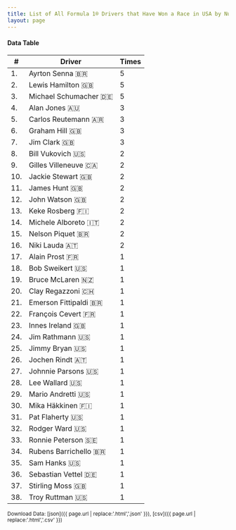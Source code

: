 ```yaml
---
title: List of All Formula 1® Drivers that Have Won a Race in USA by Number of Times
layout: page
---
```


<canvas id="chart" width="400" height="180"></canvas>
<script>
var data = {
    "datasets": [
        {
            "backgroundColor": "#f3a935",
            "borderColor": "#f68639",
            "borderWidth": 1,
            "data": [
                5.0,
                5.0,
                5.0,
                3.0,
                3.0,
                3.0,
                3.0,
                2.0,
                2.0,
                2.0,
                2.0,
                2.0,
                2.0,
                2.0,
                2.0,
                2.0,
                1.0,
                1.0,
                1.0,
                1.0,
                1.0,
                1.0,
                1.0,
                1.0,
                1.0,
                1.0,
                1.0,
                1.0,
                1.0,
                1.0,
                1.0,
                1.0,
                1.0,
                1.0,
                1.0,
                1.0,
                1.0,
                1.0
            ],
            "label": "Times"
        }
    ],
    "labels": [
        "Ayrton Senna 🇧🇷",
        "Lewis Hamilton 🇬🇧",
        "Michael Schumacher 🇩🇪",
        "Alan Jones 🇦🇺",
        "Carlos Reutemann 🇦🇷",
        "Graham Hill 🇬🇧",
        "Jim Clark 🇬🇧",
        "Bill Vukovich 🇺🇸",
        "Gilles Villeneuve 🇨🇦",
        "Jackie Stewart 🇬🇧",
        "James Hunt 🇬🇧",
        "John Watson 🇬🇧",
        "Keke Rosberg 🇫🇮",
        "Michele Alboreto 🇮🇹",
        "Nelson Piquet 🇧🇷",
        "Niki Lauda 🇦🇹",
        "Alain Prost 🇫🇷",
        "Bob Sweikert 🇺🇸",
        "Bruce McLaren 🇳🇿",
        "Clay Regazzoni 🇨🇭",
        "Emerson Fittipaldi 🇧🇷",
        "François Cevert 🇫🇷",
        "Innes Ireland 🇬🇧",
        "Jim Rathmann 🇺🇸",
        "Jimmy Bryan 🇺🇸",
        "Jochen Rindt 🇦🇹",
        "Johnnie Parsons 🇺🇸",
        "Lee Wallard 🇺🇸",
        "Mario Andretti 🇺🇸",
        "Mika Häkkinen 🇫🇮",
        "Pat Flaherty 🇺🇸",
        "Rodger Ward 🇺🇸",
        "Ronnie Peterson 🇸🇪",
        "Rubens Barrichello 🇧🇷",
        "Sam Hanks 🇺🇸",
        "Sebastian Vettel 🇩🇪",
        "Stirling Moss 🇬🇧",
        "Troy Ruttman 🇺🇸"
    ]
};
var options = {
  legend: {
    display: false
  },
  scales: {
    xAxes: [{
      ticks: {
        beginAtZero: true,
        maxRotation: 180,
        display: window.innerWidth > 800
      }
    }],
    yAxes: [{
      ticks: {
        beginAtZero: true
      }
    }]
  },
  onResize: function(chart, size) {
    chart.options.scales.xAxes[0].ticks.display = size.width > 800;
  }
};
new Chart("chart", {
    data: data,
    type: 'bar',
    options: options
});
</script>



#### Data Table

| # | Driver | Times |
|--|--|--|
| 1. | Ayrton Senna 🇧🇷 | 5 |
| 2. | Lewis Hamilton 🇬🇧 | 5 |
| 3. | Michael Schumacher 🇩🇪 | 5 |
| 4. | Alan Jones 🇦🇺 | 3 |
| 5. | Carlos Reutemann 🇦🇷 | 3 |
| 6. | Graham Hill 🇬🇧 | 3 |
| 7. | Jim Clark 🇬🇧 | 3 |
| 8. | Bill Vukovich 🇺🇸 | 2 |
| 9. | Gilles Villeneuve 🇨🇦 | 2 |
| 10. | Jackie Stewart 🇬🇧 | 2 |
| 11. | James Hunt 🇬🇧 | 2 |
| 12. | John Watson 🇬🇧 | 2 |
| 13. | Keke Rosberg 🇫🇮 | 2 |
| 14. | Michele Alboreto 🇮🇹 | 2 |
| 15. | Nelson Piquet 🇧🇷 | 2 |
| 16. | Niki Lauda 🇦🇹 | 2 |
| 17. | Alain Prost 🇫🇷 | 1 |
| 18. | Bob Sweikert 🇺🇸 | 1 |
| 19. | Bruce McLaren 🇳🇿 | 1 |
| 20. | Clay Regazzoni 🇨🇭 | 1 |
| 21. | Emerson Fittipaldi 🇧🇷 | 1 |
| 22. | François Cevert 🇫🇷 | 1 |
| 23. | Innes Ireland 🇬🇧 | 1 |
| 24. | Jim Rathmann 🇺🇸 | 1 |
| 25. | Jimmy Bryan 🇺🇸 | 1 |
| 26. | Jochen Rindt 🇦🇹 | 1 |
| 27. | Johnnie Parsons 🇺🇸 | 1 |
| 28. | Lee Wallard 🇺🇸 | 1 |
| 29. | Mario Andretti 🇺🇸 | 1 |
| 30. | Mika Häkkinen 🇫🇮 | 1 |
| 31. | Pat Flaherty 🇺🇸 | 1 |
| 32. | Rodger Ward 🇺🇸 | 1 |
| 33. | Ronnie Peterson 🇸🇪 | 1 |
| 34. | Rubens Barrichello 🇧🇷 | 1 |
| 35. | Sam Hanks 🇺🇸 | 1 |
| 36. | Sebastian Vettel 🇩🇪 | 1 |
| 37. | Stirling Moss 🇬🇧 | 1 |
| 38. | Troy Ruttman 🇺🇸 | 1 |

<small>Download Data: [json]({{ page.url | replace:'.html','.json' }}), [csv]({{ page.url | replace:'.html','.csv' }})</small>
